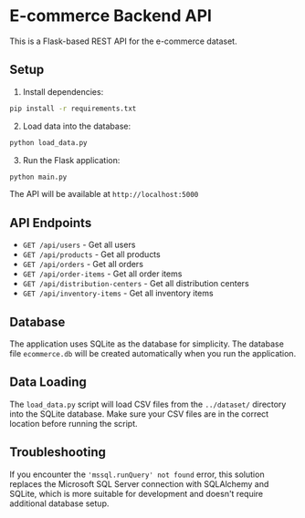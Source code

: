 # E-commerce Backend API

This is a Flask-based REST API for the e-commerce dataset.

## Setup

1. Install dependencies:
```bash
pip install -r requirements.txt
```

2. Load data into the database:
```bash
python load_data.py
```

3. Run the Flask application:
```bash
python main.py
```

The API will be available at `http://localhost:5000`

## API Endpoints

- `GET /api/users` - Get all users
- `GET /api/products` - Get all products  
- `GET /api/orders` - Get all orders
- `GET /api/order-items` - Get all order items
- `GET /api/distribution-centers` - Get all distribution centers
- `GET /api/inventory-items` - Get all inventory items

## Database

The application uses SQLite as the database for simplicity. The database file `ecommerce.db` will be created automatically when you run the application.

## Data Loading

The `load_data.py` script will load CSV files from the `../dataset/` directory into the SQLite database. Make sure your CSV files are in the correct location before running the script.

## Troubleshooting

If you encounter the `'mssql.runQuery' not found` error, this solution replaces the Microsoft SQL Server connection with SQLAlchemy and SQLite, which is more suitable for development and doesn't require additional database setup. 
